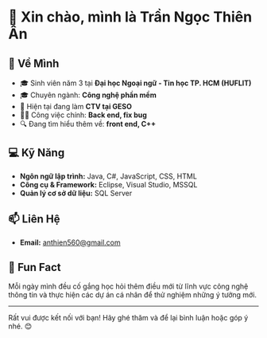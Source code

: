 # 👋 Xin chào, mình là Trần Ngọc Thiên Ân

## 💼 Về Mình

- 🎓 Sinh viên năm 3 tại **Đại học Ngoại ngữ - Tin học TP. HCM (HUFLIT)**
- 🎓 Chuyên ngành: **Công nghệ phần mềm**
- 🏢 Hiện tại đang làm **CTV tại GESO**
- 👨‍💻 Công việc chính: **Back end, fix bug**
- 🔍 Đang tìm hiểu thêm về: **front end, C++**

## 💻 Kỹ Năng

- **Ngôn ngữ lập trình:** Java, C#, JavaScript, CSS, HTML
- **Công cụ & Framework:** Eclipse, Visual Studio, MSSQL
- **Quản lý cơ sở dữ liệu:** SQL Server

## 📫 Liên Hệ

- **Email:** anthien560@gmail.com

## 🌱 Fun Fact

Mỗi ngày mình đều cố gắng học hỏi thêm điều mới từ lĩnh vực công nghệ thông tin và thực hiện các dự án cá nhân để thử nghiệm những ý tưởng mới.

---

Rất vui được kết nối với bạn! Hãy ghé thăm và để lại bình luận hoặc góp ý nhé. 😊

